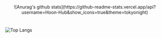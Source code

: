 <div align="center">
![Anurag's github stats](https://github-readme-stats.vercel.app/api?username=Hoon-Hub&show_icons=true&theme=tokyonight)    
</div>
  
#
![Top Langs](https://github-readme-stats.vercel.app/api/top-langs/?username=Hoon-Hub&layout=compact&theme=tokyonight)
